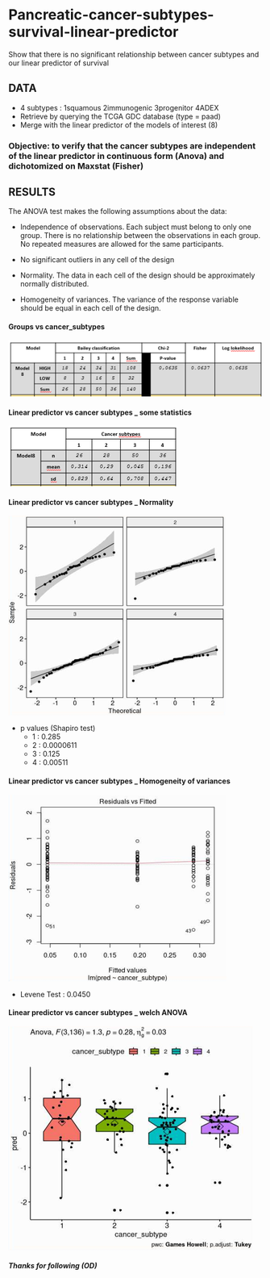 # Pancreatic-cancer-subtypes-survival-linear-predictor
Show that there is no significant relationship between cancer subtypes and our linear predictor of survival



## DATA
- 4 subtypes : 1squamous 2immunogenic 3progenitor 4ADEX
- Retrieve by querying the TCGA GDC database (type = paad)
- Merge with the linear predictor of the models of interest (8)

### Objective: to verify that the cancer subtypes are independent of the linear predictor in continuous form (Anova) and dichotomized on Maxstat (Fisher)  

## RESULTS
The ANOVA test makes the following assumptions about the data:

- Independence of observations. Each subject must belong to only one group. There is no relationship between the observations in each group. No repeated measures are allowed for the same participants.

- No significant outliers in any cell of the design

- Normality. The data in each cell of the design should be approximately normally distributed.

- Homogeneity of variances. The variance of the response variable should be equal in each cell of the design.

#### Groups vs cancer_subtypes
![Image of aciduino on protoboard](https://github.com/dinaOuahbi/pancreatic-cancer-subtypes-survival-linear-predictor/blob/main/groups_subtypes.png)

#### Linear predictor vs cancer subtypes _ some statistics 
![Image of aciduino on protoboard](https://github.com/dinaOuahbi/pancreatic-cancer-subtypes-survival-linear-predictor/blob/main/linearPred_subtypes.png)

#### Linear predictor vs cancer subtypes _ Normality
![Image of aciduino on protoboard](https://github.com/dinaOuahbi/pancreatic-cancer-subtypes-survival-linear-predictor/blob/main/norm_hypo.png)
- p values (Shapiro test)
  - 1 : 0.285
  - 2 : 0.0000611
  - 3 : 0.125
  - 4 : 0.00511

#### Linear predictor vs cancer subtypes _ Homogeneity of variances
![Image of aciduino on protoboard](https://github.com/dinaOuahbi/pancreatic-cancer-subtypes-survival-linear-predictor/blob/main/homoG_hypo.png)
- Levene Test : 0.0450

#### Linear predictor vs cancer subtypes _ welch ANOVA
![Image of aciduino on protoboard](https://github.com/dinaOuahbi/pancreatic-cancer-subtypes-survival-linear-predictor/blob/main/welsh_anova.png)





##### Thanks for following (OD)
